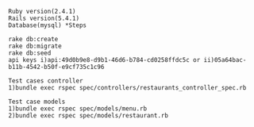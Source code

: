 	Ruby version(2.4.1)
    Rails version(5.4.1)
    Database(mysql) *Steps

    rake db:create
    rake db:migrate
    rake db:seed
    api keys i)api:49d0b9e8-d9b1-46d6-b784-cd0258ffdc5c or ii)05a64bac-b11b-4542-b50f-e9cf735c1c96

    Test cases controller
    1)bundle exec rspec spec/controllers/restaurants_controller_spec.rb

    Test case models
    1)bundle exec rspec spec/models/menu.rb
    2)bundle exec rspec spec/models/restaurant.rb 